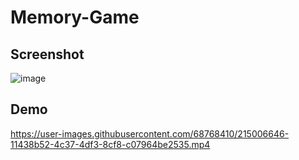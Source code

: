 # Memory-Game



## Screenshot

![image](https://user-images.githubusercontent.com/68768410/214887160-56a3c3ba-41e1-4e16-9651-784c13e48db2.png)


## Demo
https://user-images.githubusercontent.com/68768410/215006646-11438b52-4c37-4df3-8cf8-c07964be2535.mp4

